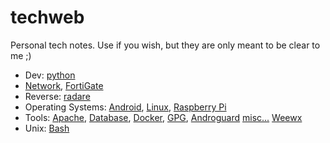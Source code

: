 # techweb

Personal tech notes. Use if you wish, but they are only meant to be clear to me ;)

- Dev: [python](./python.md)
- [Network](./network.md), [FortiGate](./fortigate.md)
- Reverse: [radare](./radare.md)
- Operating Systems: [Android](./android.md), [Linux](./linux.md), [Raspberry Pi](./rpi.md)
- Tools: [Apache](./apache.md), [Database](./db.md), [Docker](./docker.md), [GPG](./gpg.md), [Androguard](./androguard.md) [misc...](./tools.md) [Weewx](./weewx.md)
- Unix: [Bash](./bash.md)



